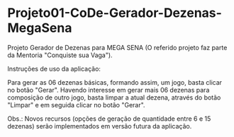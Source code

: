 # Projeto01-CoDe-Gerador-Dezenas-MegaSena

Projeto Gerador de Dezenas para MEGA SENA (O referido projeto faz parte da Mentoria "Conquiste sua Vaga").

Instruções de uso da aplicação:

Para gerar as 06 dezenas básicas, formando assim, um jogo, basta clicar no botão "Gerar".
Havendo interesse em gerar mais 06 dezenas para composição de outro jogo, basta limpar a atual dezena, através
do botão "Limpar" e em seguida clicar no botão "Gerar".

Obs.: Novos recursos (opções de geração de quantidade entre 6 e 15 dezenas) serão implementados em versão futura da aplicação.
